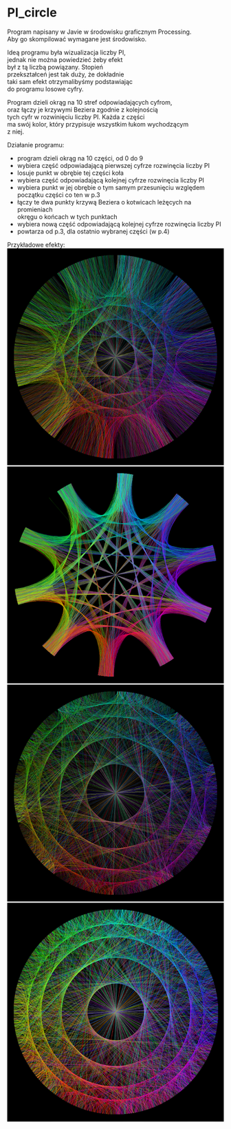 # PI_circle
Program napisany w Javie w środowisku graficznym Processing.  
Aby go skompilować wymagane jest środowisko.  
  
Ideą programu była wizualizacja liczby PI,  
jednak nie można powiedzieć żeby efekt  
był z tą liczbą powiązany. Stopień  
przekształceń jest tak duży, że dokładnie  
taki sam efekt otrzymalibyśmy podstawiając  
do programu losowe cyfry.  
  
Program dzieli okrąg na 10 stref odpowiadających cyfrom,  
oraz łączy je krzywymi Beziera zgodnie z kolejnością  
tych cyfr w rozwinięciu liczby PI. Każda z części  
ma swój kolor, który przypisuje wszystkim łukom wychodzącym  
z niej.  
  
Działanie programu:  
- program dzieli okrąg na 10 części, od 0 do 9  
- wybiera część odpowiadającą pierwszej cyfrze rozwinęcia liczby PI  
- losuje punkt w obrębie tej części koła  
- wybiera część odpowiadającą kolejnej cyfrze rozwinęcia liczby PI  
- wybiera punkt w jej obrębie o tym samym przesunięciu względem  
 początku części co ten w p.3  
- łączy te dwa punkty krzywą Beziera o kotwicach leżęcych na promieniach  
 okręgu o końcach w tych punktach  
- wybiera nową część odpowiadającą kolejnej cyfrze rozwinęcia liczby PI  
- powtarza od p.3, dla ostatnio wybranej części (w p.4)  
  
Przykładowe efekty:  
![](Efekt04.PNG)  
![](Efekt02.PNG)  
![](Efekt03.PNG)  
![](Efekt01.PNG)
